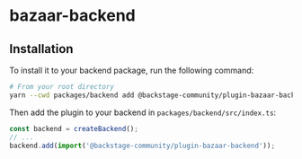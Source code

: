 # bazaar-backend

## Installation

To install it to your backend package, run the following command:

```bash
# From your root directory
yarn --cwd packages/backend add @backstage-community/plugin-bazaar-backend
```

Then add the plugin to your backend in `packages/backend/src/index.ts`:

```ts
const backend = createBackend();
// ...
backend.add(import('@backstage-community/plugin-bazaar-backend'));
```

